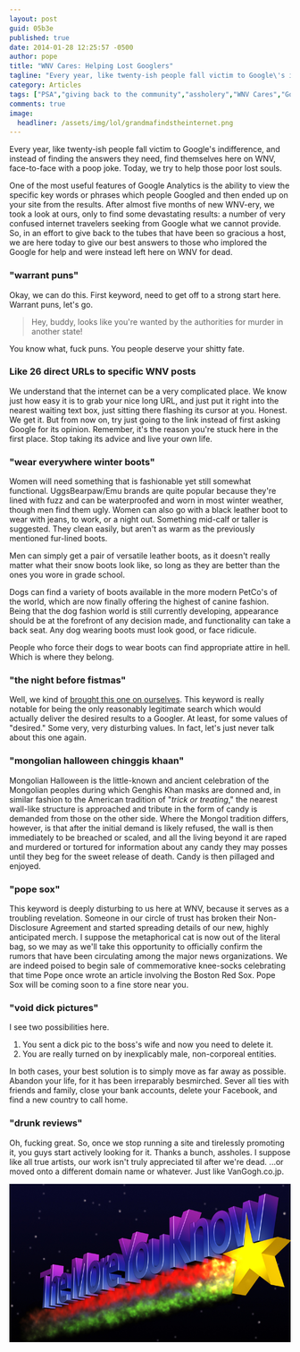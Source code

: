 ```yaml
---
layout: post
guid: 05b3e
published: true
date: 2014-01-28 12:25:57 -0500
author: pope
title: "WNV Cares: Helping Lost Googlers"
tagline: "Every year, like twenty-ish people fall victim to Google\'s indifference, and instead of finding the answers they need, find themselves here on WNV, face-to-face with a poop joke. Today, we try to help those poor lost souls. "
category: Articles
tags: ["PSA","giving back to the community","assholery","WNV Cares","Google","searching is hard to do","mongolian halloween chinggis khaan","pope sox","candy tastes better when it's been hard won","puns","DR"]
comments: true 
image:
  headliner: /assets/img/lol/grandmafindstheinternet.png
---
```


Every year, like twenty-ish people fall victim to Google's indifference, and instead of finding the answers they need, find themselves here on WNV, face-to-face with a poop joke. Today, we try to help those poor lost souls.

One of the most useful features of Google Analytics is the ability to view the specific key words or phrases which people Googled and then ended up on your site from the results. After almost five months of new WNV-ery, we took a look at ours, only to find some devastating results: a number of very confused internet travelers seeking from Google what we cannot provide. So, in an effort to give back to the tubes that have been so gracious a host, we are here today to give our best answers to those who implored the Google for help and were instead left here on WNV for dead.

### "warrant puns"

Okay, we can do this. First keyword, need to get off to a strong start here. Warrant puns, let's go.

> Hey, buddy, looks like you're wanted by the authorities for murder in another state!

You know what, fuck puns. You people deserve your shitty fate.

### Like 26 direct URLs to specific WNV posts

We understand that the internet can be a very complicated place. We know just how easy it is to grab your nice long URL, and just put it right into the nearest waiting text box, just sitting there flashing its cursor at you. Honest. We get it. But from now on, try just going to the link instead of first asking Google for its opinion. Remember, it's the reason you're stuck here in the first place. Stop taking its advice and live your own life.

### "wear everywhere winter boots"

Women will need something that is fashionable yet still somewhat functional. UggsBearpaw/Emu brands are quite popular because they're lined with fuzz and can be waterproofed and worn in most winter weather, though men find them ugly. Women can also go with a black leather boot to wear with jeans, to work, or a night out. Something mid-calf or taller is suggested. They clean easily, but aren't as warm as the previously mentioned fur-lined boots.

Men can simply get a pair of versatile leather boots, as it doesn't really matter what their snow boots look like, so long as they are better than the ones you wore in grade school.

Dogs can find a variety of boots available in the more modern PetCo's of the world, which are now finally offering the highest of canine fashion. Being that the dog fashion world is still currently developing, appearance should be at the forefront of any decision made, and functionality can take a back seat. Any dog wearing boots must look good, or face ridicule.

People who force their dogs to wear boots can find appropriate attire in hell. Which is where they belong.

### "the night before fistmas"

Well, we kind of [brought this one on ourselves](/post/d25a7). This keyword is really notable for being the only reasonably legitimate search which would actually deliver the desired results to a Googler. At least, for some values of "desired." Some very, very disturbing values. In fact, let's just never talk about this one again.

### "mongolian halloween chinggis khaan"

Mongolian Halloween is the little-known and ancient celebration of the Mongolian peoples during which Genghis Khan masks are donned and, in similar fashion to the American tradition of "_trick or treating_," the nearest wall-like structure is approached and tribute in the form of candy is demanded from those on the other side. Where the Mongol tradition differs, however, is that after the initial demand is likely refused, the wall is then immediately to be breached or scaled, and all the living beyond it are raped and murdered or tortured for information about any candy they may posses until they beg for the sweet release of death. Candy is then pillaged and enjoyed.

### "pope sox"

This keyword is deeply disturbing to us here at WNV, because it serves as a troubling revelation. Someone in our circle of trust has broken their Non-Disclosure Agreement and started spreading details of our new, highly anticipated merch. I suppose the metaphorical cat is now out of the literal bag, so we may as we'll take this opportunity to officially confirm the rumors that have been circulating among the major news organizations. We are indeed poised to begin sale of commemorative knee-socks celebrating that time Pope once wrote an article involving the Boston Red Sox. Pope Sox will be coming soon to a fine store near you.

### "void dick pictures"

I see two possibilities here.

1.  You sent a dick pic to the boss's wife and now you need to delete it.
2.  You are really turned on by inexplicably male, non-corporeal entities.

In both cases, your best solution is to simply move as far away as possible. Abandon your life, for it has been irreparably besmirched. Sever all ties with friends and family, close your bank accounts, delete your Facebook, and find a new country to call home.

### "drunk reviews"

Oh, fucking great. So, once we stop running a site and tirelessly promoting it, you guys start actively looking for it. Thanks a bunch, assholes. I suppose like all true artists, our work isn't truly appreciated til after we're dead. ...or moved onto a different domain name or whatever. Just like VanGogh.co.jp.

![The More You Know](/assets/img/lol/the_more_you_know.png)